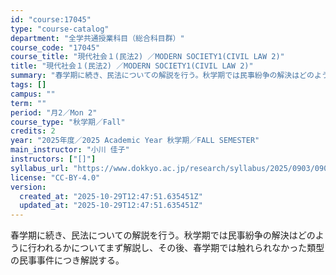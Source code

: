 ```yaml
---
id: "course:17045"
type: "course-catalog"
department: "全学共通授業科目（総合科目群）"
course_code: "17045"
course_title: "現代社会１(民法2) ／MODERN SOCIETY1(CIVIL LAW 2)"
title: "現代社会１(民法2) ／MODERN SOCIETY1(CIVIL LAW 2)"
summary: "春学期に続き、民法についての解説を行う。秋学期では民事紛争の解決はどのように行われるかについてまず解説し、その後、春学期では触れられなかった類型の民事事件につき解説する。"
tags: []
campus: ""
term: ""
period: "月2／Mon 2"
course_type: "秋学期／Fall"
credits: 2
year: "2025年度／2025 Academic Year 秋学期／FALL SEMESTER"
main_instructor: "小川 佳子"
instructors: ["[]"]
syllabus_url: "https://www.dokkyo.ac.jp/research/syllabus/2025/0903/0903_17045_ja_JP.html"
license: "CC-BY-4.0"
version:
  created_at: "2025-10-29T12:47:51.635451Z"
  updated_at: "2025-10-29T12:47:51.635451Z"
---
```

春学期に続き、民法についての解説を行う。秋学期では民事紛争の解決はどのように行われるかについてまず解説し、その後、春学期では触れられなかった類型の民事事件につき解説する。
